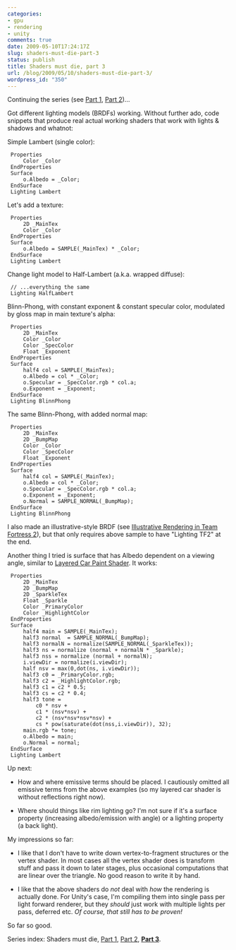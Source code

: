 ```yaml
---
categories:
- gpu
- rendering
- unity
comments: true
date: 2009-05-10T17:24:17Z
slug: shaders-must-die-part-3
status: publish
title: Shaders must die, part 3
url: /blog/2009/05/10/shaders-must-die-part-3/
wordpress_id: "350"
---
```


Continuing the series (see [Part 1](/blog/2009/05/05/shaders-must-die/), [Part 2](/blog/2009/05/07/shaders-must-die-part-2/))...

Got different lighting models (BRDFs) working. Without further ado, code snippets that produce real actual working shaders that work with lights & shadows and whatnot:

Simple Lambert (single color):


     Properties
         Color _Color
     EndProperties
     Surface
         o.Albedo = _Color;
     EndSurface
     Lighting Lambert
     



Let's add a texture:


     Properties
         2D _MainTex
         Color _Color
     EndProperties
     Surface
         o.Albedo = SAMPLE(_MainTex) * _Color;
     EndSurface
     Lighting Lambert



Change light model to Half-Lambert (a.k.a. wrapped diffuse):


     // ...everything the same
     Lighting HalfLambert



Blinn-Phong, with constant exponent & constant specular color, modulated by gloss map in main texture's alpha:


     Properties
         2D _MainTex
         Color _Color
         Color _SpecColor
         Float _Exponent
     EndProperties
     Surface
         half4 col = SAMPLE(_MainTex);
         o.Albedo = col * _Color;
         o.Specular = _SpecColor.rgb * col.a;
         o.Exponent = _Exponent;
     EndSurface
     Lighting BlinnPhong



The same Blinn-Phong, with added normal map:



     Properties
         2D _MainTex
         2D _BumpMap
         Color _Color
         Color _SpecColor
         Float _Exponent
     EndProperties
     Surface
         half4 col = SAMPLE(_MainTex);
         o.Albedo = col * _Color;
         o.Specular = _SpecColor.rgb * col.a;
         o.Exponent = _Exponent;
         o.Normal = SAMPLE_NORMAL(_BumpMap);
     EndSurface
     Lighting BlinnPhong



I also made an illustrative-style BRDF (see [Illustrative Rendering in Team Fortress 2](http://www.valvesoftware.com/publications.html)), but that only requires above sample to have "Lighting TF2" at the end.

Another thing I tried is surface that has Albedo dependent on a viewing angle, similar to [Layered Car Paint Shader](http://developer.amd.com/media/gpu_assets/ShaderX2_LayeredCarPaintShader.pdf). It works:


     Properties
         2D _MainTex
         2D _BumpMap
         2D _SparkleTex
         Float _Sparkle
         Color _PrimaryColor
         Color _HighlightColor
     EndProperties
     Surface
         half4 main = SAMPLE(_MainTex);
         half3 normal  = SAMPLE_NORMAL(_BumpMap);
         half3 normalN = normalize(SAMPLE_NORMAL(_SparkleTex));
         half3 ns = normalize (normal + normalN * _Sparkle);
         half3 nss = normalize (normal + normalN);
         i.viewDir = normalize(i.viewDir);
         half nsv = max(0,dot(ns, i.viewDir));
         half3 c0 = _PrimaryColor.rgb;
         half3 c2 = _HighlightColor.rgb;
         half3 c1 = c2 * 0.5;
         half3 cs = c2 * 0.4;    
         half3 tone =
             c0 * nsv +
             c1 * (nsv*nsv) +
             c2 * (nsv*nsv*nsv*nsv) +
             cs * pow(saturate(dot(nss,i.viewDir)), 32);
         main.rgb *= tone;
         o.Albedo = main;
         o.Normal = normal;
     EndSurface
     Lighting Lambert



Up next:




  * How and where emissive terms should be placed. I cautiously omitted all emissive terms from the above examples (so my layered car shader is without reflections right now).


  * Where should things like rim lighting go? I'm not sure if it's a surface property (increasing albedo/emission with angle) or a lighting property (a back light).



My impressions so far:


  * I like that I don't have to write down vertex-to-fragment structures or the vertex shader. In most cases all the vertex shader does is transform stuff and pass it down to later stages, plus occasional computations that are linear over the triangle. No good reason to write it by hand.


  * I like that the above shaders do _not_ deal with _how_ the rendering is actually done. For Unity's case, I'm compiling them into single pass per light forward renderer, but they _should_ just work with multiple lights per pass, deferred etc. _Of course, that still has to be proven!_



So far so good.

Series index: Shaders must die, [Part 1](/blog/2009/05/05/shaders-must-die/), [Part 2](/blog/2009/05/07/shaders-must-die-part-2/), [**Part 3**](/blog/2009/05/10/shaders-must-die-part-3/).

